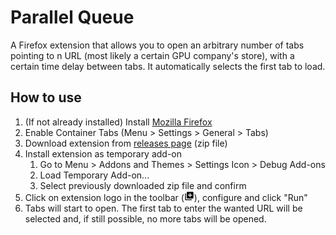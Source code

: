 # Parallel Queue
A Firefox extension that allows you to open an arbitrary number of tabs pointing to n URL (most likely a certain GPU company's store), with a certain time delay between tabs. It automatically selects the first tab to load.

## How to use
1. (If not already installed) Install [Mozilla Firefox](https://www.mozilla.org/firefox)
2. Enable Container Tabs (Menu > Settings > General > Tabs)
3. Download extension from [releases page](../../releases) (zip file)
4. Install extension as temporary add-on
    1. Go to Menu > Addons and Themes > Settings Icon > Debug Add-ons
    2. Load Temporary Add-on...
    3. Select previously downloaded zip file and confirm
5. Click on extension logo in the toolbar (<img src="icons/icon.png" alt="extension logo" width="16">), configure and click "Run"
6. Tabs will start to open. The first tab to enter the wanted URL will be selected and, if still possible, no more tabs will be opened.
